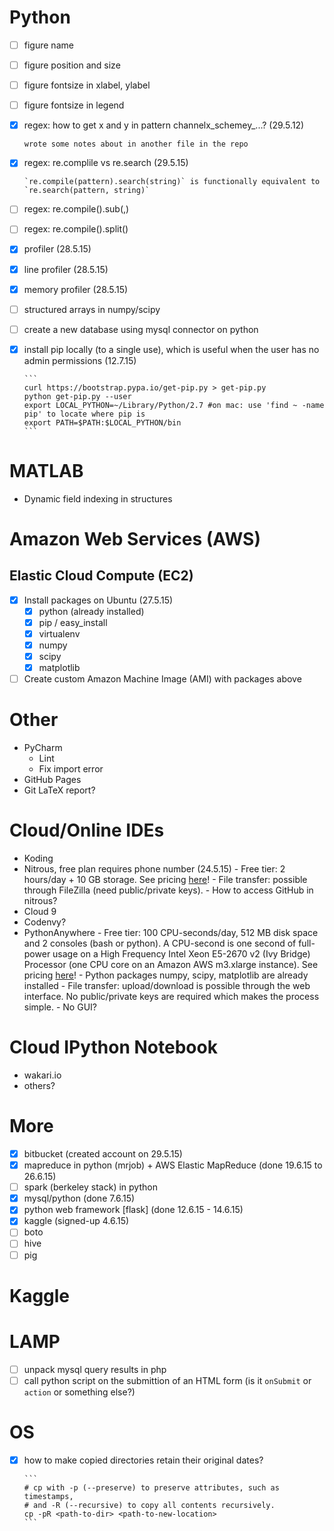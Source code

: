 # Python
- [ ] figure name
- [ ] figure position and size
- [ ] figure fontsize in xlabel, ylabel
- [ ] figure fontsize in legend
- [x] regex: how to get x and y in pattern channelx_schemey_...? (29.5.12)

      wrote some notes about in another file in the repo
- [x] regex: re.complile vs re.search (29.5.15) 

      `re.compile(pattern).search(string)` is functionally equivalent to `re.search(pattern, string)`
- [ ] regex: re.compile().sub(,)
- [ ] regex: re.compile().split()
- [x] profiler (28.5.15)
- [x] line profiler (28.5.15)
- [x] memory profiler (28.5.15)
- [ ] structured arrays in numpy/scipy
- [ ] create a new database using mysql connector on python
- [x] install pip locally (to a single use), which is useful when the user has no admin permissions (12.7.15)

      ```
      curl https://bootstrap.pypa.io/get-pip.py > get-pip.py 
      python get-pip.py --user
      export LOCAL_PYTHON=~/Library/Python/2.7 #on mac: use 'find ~ -name pip' to locate where pip is
      export PATH=$PATH:$LOCAL_PYTHON/bin
      ```

# MATLAB
  - Dynamic field indexing in structures

# Amazon Web Services (AWS)
## Elastic Cloud Compute (EC2)
- [x] Install packages on Ubuntu (27.5.15)
   - [x] python (already installed)
   - [x] pip / easy_install
   - [x] virtualenv
   - [x] numpy
   - [x] scipy
   - [x] matplotlib 
- [ ] Create custom Amazon Machine Image (AMI) with packages above

# Other
  - PyCharm 
    - Lint
    - Fix import error
  - GitHub Pages
  - Git LaTeX report?

# Cloud/Online IDEs
- Koding
- Nitrous, free plan requires phone number (24.5.15)
      - Free tier: 2 hours/day + 10 GB storage. See pricing [here](https://pro.nitrous.io/pricing/#free)!
      - File transfer: possible through FileZilla (need public/private keys).
      - How to access GitHub in nitrous?
- Cloud 9 
- Codenvy?
- PythonAnywhere
      - Free tier: 100 CPU-seconds/day, 512 MB disk space and 2 consoles (bash or python). A CPU-second is one second of full-power usage on a High Frequency Intel Xeon E5-2670 v2 (Ivy Bridge) Processor (one CPU core on an Amazon AWS m3.xlarge instance). See pricing [here](https://www.pythonanywhere.com/pricing/)!
      - Python packages numpy, scipy, matplotlib are already installed
      - File transfer: upload/download is possible through the web interface. No public/private keys are required which makes the process simple.
      - No GUI?

# Cloud IPython Notebook
- wakari.io
- others?
   
# More
- [x] bitbucket (created account on 29.5.15)
- [x] mapreduce in python (mrjob) + AWS Elastic MapReduce (done 19.6.15 to 26.6.15)
- [ ] spark (berkeley stack) in python
- [x] mysql/python (done 7.6.15)
- [x] python web framework [flask] (done 12.6.15 - 14.6.15)
- [x] kaggle (signed-up 4.6.15)
- [ ] boto
- [ ] hive
- [ ] pig

# Kaggle

# LAMP
- [ ] unpack mysql query results in php
- [ ] call python script on the submittion of an HTML form (is it `onSubmit` or `action` or something else?)

# OS
- [x] how to make copied directories retain their original dates?
      
      ```
      # cp with -p (--preserve) to preserve attributes, such as timestamps, 
      # and -R (--recursive) to copy all contents recursively.
      cp -pR <path-to-dir> <path-to-new-location>
      ```
